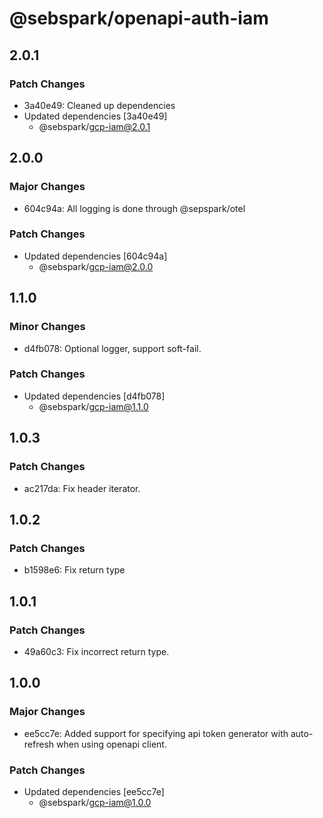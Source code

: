 # @sebspark/openapi-auth-iam

## 2.0.1

### Patch Changes

- 3a40e49: Cleaned up dependencies
- Updated dependencies [3a40e49]
  - @sebspark/gcp-iam@2.0.1

## 2.0.0

### Major Changes

- 604c94a: All logging is done through @sepspark/otel

### Patch Changes

- Updated dependencies [604c94a]
  - @sebspark/gcp-iam@2.0.0

## 1.1.0

### Minor Changes

- d4fb078: Optional logger, support soft-fail.

### Patch Changes

- Updated dependencies [d4fb078]
  - @sebspark/gcp-iam@1.1.0

## 1.0.3

### Patch Changes

- ac217da: Fix header iterator.

## 1.0.2

### Patch Changes

- b1598e6: Fix return type

## 1.0.1

### Patch Changes

- 49a60c3: Fix incorrect return type.

## 1.0.0

### Major Changes

- ee5cc7e: Added support for specifying api token generator with auto-refresh when using openapi client.

### Patch Changes

- Updated dependencies [ee5cc7e]
  - @sebspark/gcp-iam@1.0.0
